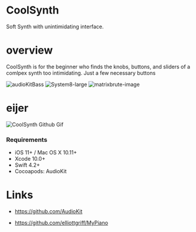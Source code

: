 # CoolSynth
Soft Synth with unintimidating interface.


# overview
CoolSynth is for the beginner who finds the knobs, buttons, and sliders of a comlpex synth too intimidating.
Just a few necessary buttons  


![audioKitBass](https://user-images.githubusercontent.com/43770785/54160508-1d263500-4426-11e9-95df-c209b7ce4a3e.jpg)
![System8-large](https://user-images.githubusercontent.com/43770785/54160498-17c8ea80-4426-11e9-804a-d348b2de1f7a.jpg)
![matrixbrute-image](https://user-images.githubusercontent.com/43770785/54160503-1ac3db00-4426-11e9-9f4b-d54175dfddd8.png)



# eijer
![CoolSynth Github Gif](https://user-images.githubusercontent.com/43770785/54204036-ce21e380-44a9-11e9-9282-ae395067845f.gif)


### Requirements
*  iOS 11+ / Mac OS X 10.11+ 
*  Xcode 10.0+
*  Swift 4.2+
*  Cocoapods: AudioKit


# Links
* https://github.com/AudioKit

* https://github.com/elliottgriff/MyPiano


